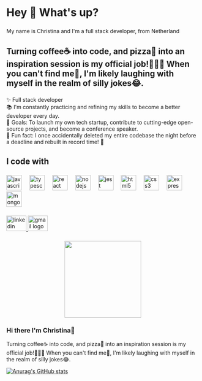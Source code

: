 
<h1 align="left">Hey 👋 What's up?</h1>

###

<p align="left">My name is Christina and I'm a  full stack developer, from Netherland</p>

###

<h2 align="left">Turning coffee☕ into code, and pizza🍕 into an inspiration session is my official job!👩🏻‍💻 When you can't find me🔎, I'm likely laughing with myself in the realm of silly jokes😂.</h2>

###

<p align="left">✨ Full stack developer<br>📚  I'm constantly practicing and refining my skills to become a better developer every day.<br>🎯 Goals:  To launch my own tech startup, contribute to cutting-edge open-source projects, and become a conference speaker.<br>🎲 Fun fact:  I once accidentally deleted my entire codebase the night before a deadline and rebuilt in record time! 🚀</p>

###

<h2 align="left">I code with</h2>

###

<div align="left">
  <img src="https://cdn.jsdelivr.net/gh/devicons/devicon/icons/javascript/javascript-original.svg" height="40" alt="javascript logo"  />
  <img width="12" />
  <img src="https://cdn.jsdelivr.net/gh/devicons/devicon/icons/typescript/typescript-original.svg" height="40" alt="typescript logo"  />
  <img width="12" />
  <img src="https://cdn.jsdelivr.net/gh/devicons/devicon/icons/react/react-original.svg" height="40" alt="react logo"  />
  <img width="12" />
  <img src="https://cdn.jsdelivr.net/gh/devicons/devicon/icons/nodejs/nodejs-original.svg" height="40" alt="nodejs logo"  />
  <img width="12" />
  <img src="https://cdn.jsdelivr.net/gh/devicons/devicon/icons/jest/jest-plain.svg" height="40" alt="jest logo"  />
  <img width="12" />
  <img src="https://cdn.jsdelivr.net/gh/devicons/devicon/icons/html5/html5-original.svg" height="40" alt="html5 logo"  />
  <img width="12" />
  <img src="https://cdn.jsdelivr.net/gh/devicons/devicon/icons/css3/css3-original.svg" height="40" alt="css3 logo"  />
  <img width="12" />
  <img src="https://cdn.jsdelivr.net/gh/devicons/devicon/icons/express/express-original.svg" height="40" alt="express logo"  />
  <img width="12" />
  <img src="https://cdn.jsdelivr.net/gh/devicons/devicon/icons/mongodb/mongodb-original.svg" height="40" alt="mongodb logo"  />
</div>

###

<p align="left"></p>

###

<div align="left">
  <a href="https://www.linkedin.com/in/christina-ghazal-aa47b7212/" target="_blank">
    <img src="https://raw.githubusercontent.com/maurodesouza/profile-readme-generator/master/src/assets/icons/social/linkedin/default.svg" width="52" height="40" alt="linkedin logo"  />
  </a>
  <a href="ghazal.christina85@gmail.com" target="_blank">
    <img src="https://raw.githubusercontent.com/maurodesouza/profile-readme-generator/master/src/assets/icons/social/gmail/default.svg" width="52" height="40" alt="gmail logo"  />
  </a>
</div>

###

<div align="center">
  <img height="200" src="https://cdn.dribbble.com/users/4055494/screenshots/15215756/media/d2b66c4ca0192aa26d103448b3d1518b.gif"  />
</div>

###

### Hi there I'm Christina👋
Turning coffee☕ into code, and pizza🍕 into an inspiration session is my official job!👩🏻‍💻 When you can't find me🔎, I'm likely laughing with myself in the realm of silly jokes😂.


[![Anurag's GitHub stats](https://github-readme-stats.vercel.app/api?username=christinaghazal)](https://github.com/anuraghazra/github-readme-stats)




